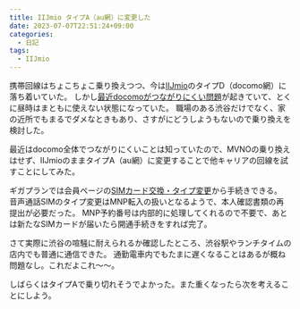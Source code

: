 ```yaml
---
title: IIJmio タイプA（au網）に変更した
date: 2023-07-07T22:51:24+09:00
categories:
  - 日記
tags:
  - IIJmio
---
```


携帯回線はちょこちょこ乗り換えつつ、今は[IIJmio](https://www.iijmio.jp/)のタイプD（docomo網）に落ち着いていた。
しかし[最近docomoがつながりにくい問題](https://japan.cnet.com/article/35203196/)が起きていて、とくに昼時はまともに使えない状態になっていた。
職場のある渋谷だけでなく、家の近所でもまるでダメなときもあり、さすがにどうしようもないので乗り換えを検討した。

最近はdocomo全体でつながりにくいことは知っていたので、MVNOの乗り換えはせず、IIJmioのままタイプA（au網）に変更することで他キャリアの回線を試すことにしてみた。

ギガプランでは会員ページの[SIMカード交換・タイプ変更](https://www.iijmio.jp/service/setup/hdc/exchange/confirm/)から手続きできる。
音声通話SIMのタイプ変更はMNP転入の扱いとなるようで、本人確認書類の再提出が必要だった。
MNP予約番号は内部的に処理してくれるので不要で、あとは新たなSIMカードが届いたら開通手続きをすれば完了。

さて実際に渋谷の喧騒に耐えられるか確認したところ、渋谷駅やランチタイムの店内でも普通に通信できた。
通勤電車内でもたまに遅くなることはあるが概ね問題なし。これだよこれ〜〜。

しばらくはタイプAで乗り切れそうでよかった。また重くなったら次を考えることにしよう。

